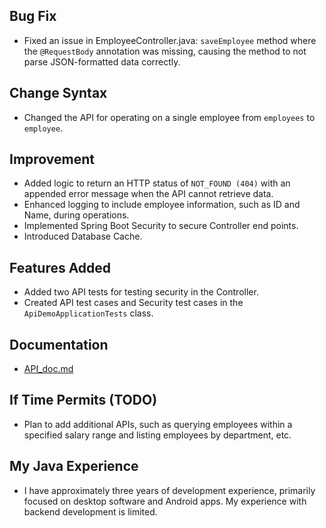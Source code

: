## Bug Fix
- Fixed an issue in EmployeeController.java: `saveEmployee` method where the `@RequestBody` annotation was missing, causing the method to not parse JSON-formatted data correctly.

## Change Syntax
- Changed the API for operating on a single employee from `employees` to `employee`.

## Improvement
- Added logic to return an HTTP status of `NOT_FOUND (404)` with an appended error message when the API cannot retrieve data.
- Enhanced logging to include employee information, such as ID and Name, during operations.
- Implemented Spring Boot Security to secure Controller end points.
- Introduced Database Cache.

## Features Added
- Added two API tests for testing security in the Controller.
- Created API test cases and Security test cases in the `ApiDemoApplicationTests` class.

## Documentation
- [API_doc.md](https://github.com/ChunkangYang/java-challenge/blob/main/API_doc.md)

## If Time Permits (TODO)
- Plan to add additional APIs, such as querying employees within a specified salary range and listing employees by department, etc.

## My Java Experience
- I have approximately three years of development experience, primarily focused on desktop software and Android apps. My experience with backend development is limited.
